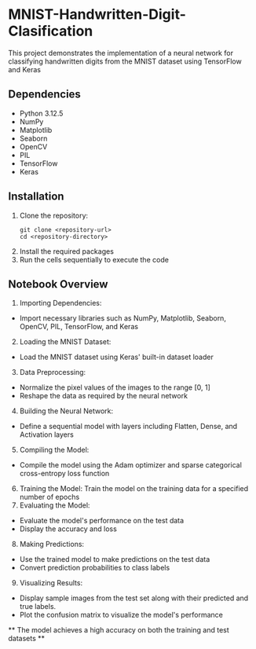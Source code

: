 # MNIST-Handwritten-Digit-Clasification
This project demonstrates the implementation of a neural network for classifying handwritten digits from the MNIST dataset using TensorFlow and Keras

## Dependencies
* Python 3.12.5
* NumPy
* Matplotlib
* Seaborn
* OpenCV
* PIL
* TensorFlow
* Keras

## Installation
1. Clone the repository:
   ```
   git clone <repository-url>
   cd <repository-directory>
   ```
2. Install the required packages
3. Run the cells sequentially to execute the code

## Notebook Overview
1. Importing Dependencies:
* Import necessary libraries such as NumPy, Matplotlib, Seaborn, OpenCV, PIL, TensorFlow, and Keras
2. Loading the MNIST Dataset:
* Load the MNIST dataset using Keras' built-in dataset loader
3. Data Preprocessing:
* Normalize the pixel values of the images to the range [0, 1]
* Reshape the data as required by the neural network
4. Building the Neural Network:
* Define a sequential model with layers including Flatten, Dense, and Activation layers
5. Compiling the Model:
* Compile the model using the Adam optimizer and sparse categorical cross-entropy loss function
6. Training the Model:
Train the model on the training data for a specified number of epochs
7. Evaluating the Model:
* Evaluate the model's performance on the test data
* Display the accuracy and loss
8. Making Predictions:
* Use the trained model to make predictions on the test data
* Convert prediction probabilities to class labels
9. Visualizing Results:
* Display sample images from the test set along with their predicted and true labels.
* Plot the confusion matrix to visualize the model's performance

** The model achieves a high accuracy on both the training and test datasets **

